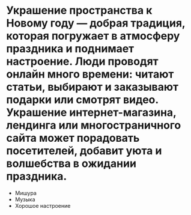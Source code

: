 
# Украшение пространства к Новому году — добрая традиция, которая погружает в атмосферу праздника и поднимает настроение. Люди проводят онлайн много времени: читают статьи, выбирают и заказывают подарки или смотрят видео. Украшение интернет-магазина, лендинга или многостраничного сайта может порадовать посетителей, добавит уюта и волшебства в ожидании праздника.

+ Мишура
+ Музыка
+ Хорошое настроение  
